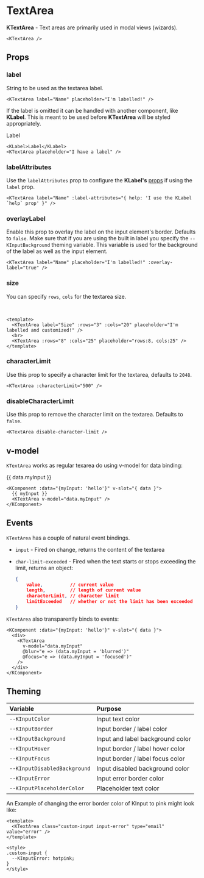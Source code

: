 # TextArea

**KTextArea** - Text areas are primarily used in modal views (wizards).

<KTextArea />

```vue
<KTextArea />
```

## Props

### label

String to be used as the textarea label.

<KTextArea label="Name" placeholder="I'm labelled!" />

```vue
<KTextArea label="Name" placeholder="I'm labelled!" />
```

If the label is omitted it can be handled with another component, like **KLabel**. This is meant to be used before **KTextArea** will be styled appropriately.

<KLabel>Label</KLabel>
<KTextArea placeholder="I have a label" />

```vue
<KLabel>Label</KLabel>
<KTextArea placeholder="I have a label" />
```

### labelAttributes

Use the `labelAttributes` prop to configure the **KLabel's** [props](/components/label.html) if using the `label` prop.

<KTextArea label="Name" :label-attributes="{ help: 'I use the KLabel `help` prop' }" />

```vue
<KTextArea label="Name" :label-attributes="{ help: 'I use the KLabel `help` prop' }" />
```

### overlayLabel

Enable this prop to overlay the label on the input element's border. Defaults to `false`. Make sure that if you are using the built in label you specify the `--KInputBackground` theming variable. This variable is used for the background of the label as well as the input element.

<KTextArea label="Name" placeholder="I'm labelled!" :overlay-label="true" />

```vue
<KTextArea label="Name" placeholder="I'm labelled!" :overlay-label="true" />
```

### size

You can specify `rows`, `cols` for the textarea size.

<KTextArea label="Size" :rows="3" :cols="20" placeholder="I'm labelled and customized!" />
<br>
<KTextArea :rows="8" :cols="25" placeholder="rows:8, cols:25" />

```vue
<template>
  <KTextArea label="Size" :rows="3" :cols="20" placeholder="I'm labelled and customized!" />
  <br>
  <KTextArea :rows="8" :cols="25" placeholder="rows:8, cols:25" />
</template>
```

### characterLimit

Use this prop to specify a character limit for the textarea, defaults to `2048`.

<KTextArea :characterLimit="500" />

```vue
<KTextArea :characterLimit="500" />
```

### disableCharacterLimit

Use this prop to remove the character limit on the textarea. Defaults to `false`.

<KTextArea disable-character-limit />

```vue
<KTextArea disable-character-limit />
```

## v-model

`KTextArea` works as regular texarea do using v-model for data binding:

<KComponent :data="{myInput: 'hello'}" v-slot="{ data }">
  <div>
    {{ data.myInput }}
    <KTextArea
      v-model="data.myInput"
      @blur="e => (data.myInput = 'blurred')" />
  </div>
</KComponent>

```vue
<KComponent :data="{myInput: 'hello'}" v-slot="{ data }">
  {{ myInput }}
  <KTextArea v-model="data.myInput" />
</KComponent>
```

## Events

`KTextArea` has a couple of natural event bindings.

- `input` - Fired on change, returns the content of the textarea
- `char-limit-exceeded` - Fired when the text starts or stops exceeding the limit, returns an object:

    ```json
    {
        value,          // current value
        length,         // length of current value
        characterLimit, // character limit
        limitExceeded   // whether or not the limit has been exceeded
    }
    ```

`KTextArea` also transparently binds to events:

<KComponent :data="{myInput: 'hello'}" v-slot="{ data }">
  <div>
    <KTextArea
      v-model="data.myInput"
      @blur="e => (data.myInput = 'blurred')"
      @focus="e => (data.myInput = 'focused')"
    />
  </div>
</KComponent>

```vue
<KComponent :data="{myInput: 'hello'}" v-slot="{ data }">
  <div>
    <KTextArea
      v-model="data.myInput"
      @blur="e => (data.myInput = 'blurred')"
      @focus="e => (data.myInput = 'focused')"
    />
  </div>
</KComponent>
```

## Theming

| Variable | Purpose
|:-------- |:-------
| `--KInputColor` | Input text color
| `--KInputBorder` | Input border / label color
| `--KInputBackground` | Input and label background color
| `--KInputHover` | Input border / label hover color
| `--KInputFocus` | Input border / label focus color
| `--KInputDisabledBackground` | Input disabled background color
| `--KInputError` | Input error border color
| `--KInputPlaceholderColor`| Placeholder text color

An Example of changing the error border color of KInput to pink might look like:

<KTextArea class="custom-input input-error" type="email" value="error" />

```vue
<template>
  <KTextArea class="custom-input input-error" type="email" value="error" />
</template>

<style>
.custom-input {
  --KInputError: hotpink;
}
</style>
```

<style lang="scss">
.custom-input {
  --KInputError: hotpink;
}
</style>
